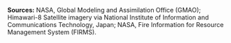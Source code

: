 **Sources:** NASA, Global Modeling and Assimilation Office (GMAO); Himawari-8 Satellite imagery via National Institute of Information and Communications Technology, Japan; NASA, Fire Information for Resource Management System (FIRMS).
